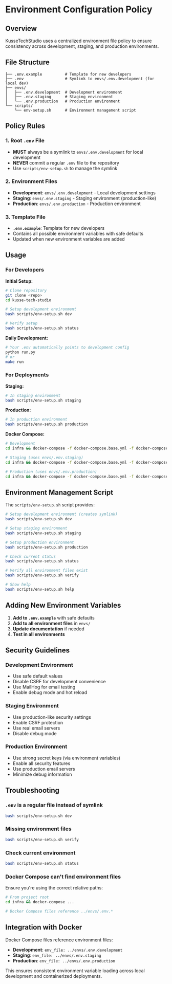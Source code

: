 # Environment Configuration Policy

## Overview

KusseTechStudio uses a centralized environment file policy to ensure consistency across development, staging, and production environments.

## File Structure

```text
├── .env.example          # Template for new developers
├── .env                  # Symlink to envs/.env.development (for local dev)
├── envs/
│   ├── .env.development  # Development environment
│   ├── .env.staging      # Staging environment
│   └── .env.production   # Production environment
└── scripts/
    └── env-setup.sh      # Environment management script
```

## Policy Rules

### 1. Root `.env` File

- **MUST** always be a symlink to `envs/.env.development` for local development
- **NEVER** commit a regular `.env` file to the repository
- Use `scripts/env-setup.sh` to manage the symlink

### 2. Environment Files

- **Development**: `envs/.env.development` - Local development settings
- **Staging**: `envs/.env.staging` - Staging environment (production-like)
- **Production**: `envs/.env.production` - Production environment

### 3. Template File

- **`.env.example`**: Template for new developers
- Contains all possible environment variables with safe defaults
- Updated when new environment variables are added

## Usage

### For Developers

**Initial Setup:**

```bash
# Clone repository
git clone <repo>
cd kusse-tech-studio

# Setup development environment
bash scripts/env-setup.sh dev

# Verify setup
bash scripts/env-setup.sh status
```

**Daily Development:**

```bash
# Your .env automatically points to development config
python run.py
# or
make run
```

### For Deployments

**Staging:**

```bash
# In staging environment
bash scripts/env-setup.sh staging
```

**Production:**

```bash
# In production environment
bash scripts/env-setup.sh production
```

**Docker Compose:**

```bash
# Development
cd infra && docker-compose -f docker-compose.base.yml -f docker-compose.development.yml up

# Staging (uses envs/.env.staging)
cd infra && docker-compose -f docker-compose.base.yml -f docker-compose.staging.yml up -d

# Production (uses envs/.env.production)
cd infra && docker-compose -f docker-compose.base.yml -f docker-compose.production.yml up -d
```

## Environment Management Script

The `scripts/env-setup.sh` script provides:

```bash
# Setup development environment (creates symlink)
bash scripts/env-setup.sh dev

# Setup staging environment
bash scripts/env-setup.sh staging

# Setup production environment
bash scripts/env-setup.sh production

# Check current status
bash scripts/env-setup.sh status

# Verify all environment files exist
bash scripts/env-setup.sh verify

# Show help
bash scripts/env-setup.sh help
```

## Adding New Environment Variables

1. **Add to `.env.example`** with safe defaults
2. **Add to all environment files** in `envs/`
3. **Update documentation** if needed
4. **Test in all environments**

## Security Guidelines

### Development Environment

- Use safe default values
- Disable CSRF for development convenience
- Use MailHog for email testing
- Enable debug mode and hot reload

### Staging Environment

- Use production-like security settings
- Enable CSRF protection
- Use real email servers
- Disable debug mode

### Production Environment

- Use strong secret keys (via environment variables)
- Enable all security features
- Use production email servers
- Minimize debug information

## Troubleshooting

### `.env` is a regular file instead of symlink

```bash
bash scripts/env-setup.sh dev
```

### Missing environment files

```bash
bash scripts/env-setup.sh verify
```

### Check current environment

```bash
bash scripts/env-setup.sh status
```

### Docker Compose can't find environment files

Ensure you're using the correct relative paths:

```bash
# From project root
cd infra && docker-compose ...

# Docker Compose files reference ../envs/.env.*
```

## Integration with Docker

Docker Compose files reference environment files:

- **Development**: `env_file: ../envs/.env.development`
- **Staging**: `env_file: ../envs/.env.staging`
- **Production**: `env_file: ../envs/.env.production`

This ensures consistent environment variable loading across local development and containerized deployments.
